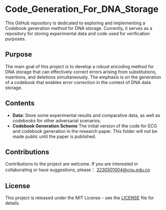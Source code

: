 # Code_Generation_For_DNA_Storage

This GitHub repository is dedicated to exploring and implementing a Codebook generation method for DNA storage. Currently, it serves as a repository for storing experimental data and code used for verification purposes.

## Purpose

The main goal of this project is to develop a robust encoding method for DNA storage that can effectively correct errors arising from substitutions, insertions, and deletions simultaneously. The emphasis is on the generation of a codebook that enables error correction in the context of DNA data storage.

## Contents
- **Data:** Store some experimental results and comparative data, as well as codebooks for other adversarial scenarios.
- **Codebook Generation Scheme** The initial version of the code for ECG and codebook generation in the research paper. This folder will not be made public until the paper is published. 


## Contributions

Contributions to the project are welcome. If you are interested in collaborating or have suggestions, please：
[2230501004@cnu.edu.cn](mailto:2230501004@cnu.edu.cn)


## License

This project is released under the MIT License - see the [LICENSE](LICENSE) file for details.
